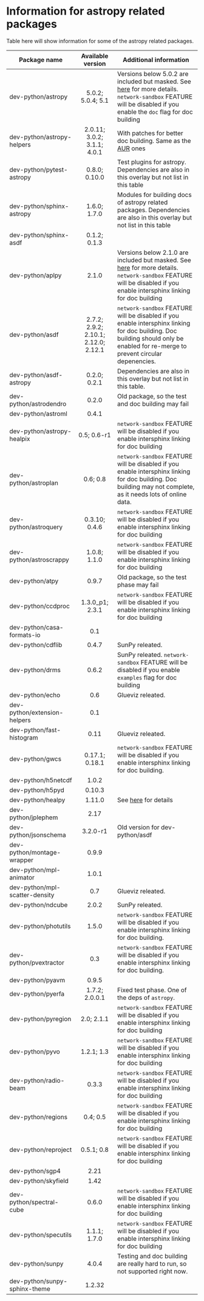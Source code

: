 # Information for astropy related packages
Table here will show information for some of the astropy related packages.

Package name | Available version | Additional information
------------ | :---------------: | ----------------------
dev-python/astropy             | 5.0.2; 5.0.4; 5.1                    | Versions below 5.0.2 are included but masked. See [here](https://github.com/Universebenzene/benzene-overlay/tree/master/dev-python/astropy#note-for-astropy) for more details. `network-sandbox` FEATURE will be disabled if you enable the `doc` flag for doc building
dev-python/astropy-helpers     | 2.0.11; 3.0.2; 3.1.1; 4.0.1          | With patches for better doc building. Same as the [AUR](https://aur.archlinux.org/packages/python-astropy-helpers/) ones
dev-python/pytest-astropy      | 0.8.0; 0.10.0                        | Test plugins for astropy. Dependencies are also in this overlay but not list in this table
dev-python/sphinx-astropy      | 1.6.0; 1.7.0                         | Modules for building docs of astropy related packages. Dependencies are also in this overlay but not list in this table
dev-python/sphinx-asdf         | 0.1.2; 0.1.3                         |
dev-python/aplpy               | 2.1.0                                | Versions below 2.1.0 are included but masked. See [here](https://github.com/Universebenzene/benzene-overlay/tree/master/dev-python/aplpy#note-for-aplpy) for more details. `network-sandbox` FEATURE will be disabled if you enable intersphinx linking for doc building
dev-python/asdf                | 2.7.2; 2.9.2; 2.10.1; 2.12.0; 2.12.1 | `network-sandbox` FEATURE will be disabled if you enable intersphinx linking for doc building. Doc building should only be enabled for re-merge to prevent circular depenencies.
dev-python/asdf-astropy        | 0.2.0; 0.2.1                         | Dependencies are also in this overlay but not list in this table.
dev-python/astrodendro         | 0.2.0                                | Old package, so the test and doc building may fail
dev-python/astroml             | 0.4.1                                |
dev-python/astropy-healpix     | 0.5; 0.6-r1                          | `network-sandbox` FEATURE will be disabled if you enable intersphinx linking for doc building
dev-python/astroplan           | 0.6; 0.8                             | `network-sandbox` FEATURE will be disabled if you enable intersphinx linking for doc building. Doc building may not complete, as it needs lots of online data.
dev-python/astroquery          | 0.3.10; 0.4.6                        | `network-sandbox` FEATURE will be disabled if you enable intersphinx linking for doc building
dev-python/astroscrappy        | 1.0.8; 1.1.0                         | `network-sandbox` FEATURE will be disabled if you enable intersphinx linking for doc building
dev-python/atpy                | 0.9.7                                | Old package, so the test phase may fail
dev-python/ccdproc             | 1.3.0\_p1; 2.3.1                     | `network-sandbox` FEATURE will be disabled if you enable intersphinx linking for doc building
dev-python/casa-formats-io     | 0.1                                  |
dev-python/cdflib              | 0.4.7                                | SunPy releated.
dev-python/drms                | 0.6.2                                | SunPy releated. `network-sandbox` FEATURE will be disabled if you enable `examples` flag for doc building
dev-python/echo                | 0.6                                  | Glueviz releated.
dev-python/extension-helpers   | 0.1                                  |
dev-python/fast-histogram      | 0.11                                 | Glueviz releated.
dev-python/gwcs                | 0.17.1; 0.18.1                       | `network-sandbox` FEATURE will be disabled if you enable intersphinx linking for doc building.
dev-python/h5netcdf            | 1.0.2                                |
dev-python/h5pyd               | 0.10.3                               |
dev-python/healpy              | 1.11.0                               | See [here](https://github.com/Universebenzene/benzene-overlay/tree/master/dev-python/healpy#note-for-healpy) for details
dev-python/jplephem            | 2.17                                 |
dev-python/jsonschema          | 3.2.0-r1                             | Old version for dev-python/asdf
dev-python/montage-wrapper     | 0.9.9                                |
dev-python/mpl-animator        | 1.0.1                                |
dev-python/mpl-scatter-density | 0.7                                  | Glueviz releated.
dev-python/ndcube              | 2.0.2                                | SunPy releated.
dev-python/photutils           | 1.5.0                                | `network-sandbox` FEATURE will be disabled if you enable intersphinx linking for doc building.
dev-python/pvextractor         | 0.3                                  | `network-sandbox` FEATURE will be disabled if you enable intersphinx linking for doc building.
dev-python/pyavm               | 0.9.5                                |
dev-python/pyerfa              | 1.7.2; 2.0.0.1                       | Fixed test phase. One of the deps of `astropy`.
dev-python/pyregion            | 2.0; 2.1.1                           | `network-sandbox` FEATURE will be disabled if you enable intersphinx linking for doc building
dev-python/pyvo                | 1.2.1; 1.3                           | `network-sandbox` FEATURE will be disabled if you enable intersphinx linking for doc building
dev-python/radio-beam          | 0.3.3                                | `network-sandbox` FEATURE will be disabled if you enable intersphinx linking for doc building
dev-python/regions             | 0.4; 0.5                             | `network-sandbox` FEATURE will be disabled if you enable intersphinx linking for doc building
dev-python/reproject           | 0.5.1; 0.8                           | `network-sandbox` FEATURE will be disabled if you enable intersphinx linking for doc building
dev-python/sgp4                | 2.21                                 |
dev-python/skyfield            | 1.42                                 |
dev-python/spectral-cube       | 0.6.0                                | `network-sandbox` FEATURE will be disabled if you enable intersphinx linking for doc building
dev-python/specutils           | 1.1.1; 1.7.0                         | `network-sandbox` FEATURE will be disabled if you enable intersphinx linking for doc building
dev-python/sunpy               | 4.0.4                                | Testing and doc building are really hard to run, so not supported right now.
dev-python/sunpy-sphinx-theme  | 1.2.32                               |
